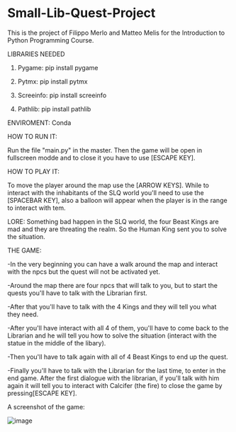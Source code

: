 # Small-Lib-Quest-Project

This is the project of Filippo Merlo and Matteo Melis for the Introduction to Python Programming Course.

LIBRARIES NEEDED

1) Pygame:
    pip install pygame

2) Pytmx:
    pip install pytmx

3) Screeinfo:
    pip install screeinfo

4) Pathlib:
    pip install pathlib
 

ENVIROMENT:
Conda

HOW TO RUN IT:

Run the file "main.py" in the master. Then the game will be open in fullscreen modde and to close it you have to use [ESCAPE KEY].

HOW TO PLAY IT:

To move the player around the map use the [ARROW KEYS]. While to interact with the inhabitants of the SLQ world you'll need to use the [SPACEBAR KEY], also a balloon will appear when the player is in the range to interact with tem.

LORE:
Something bad happen in the SLQ world, the four Beast Kings are mad and they are threating the realm. So the Human King sent you to solve the situation.

THE GAME:

-In the very beginning you can have a walk around the map and interact with the npcs but the quest will not be activated yet.

-Around the map there are four npcs that will talk to you, but to start the quests you'll have to talk with the Librarian first. 

-After that you'll have to talk with the 4 Kings and they will tell you what they need. 

-After you'll have interact with all 4 of them, you'll have to come back to the Librarian and he will  tell you how to solve the situation (interact with the statue in the middle of the libary).

-Then you'll have to talk again with all of 4 Beast Kings to end up the quest.

-Finally you'll have to talk with the Librarian for the last time, to enter in the end game. After the first dialogue with the librarian, if you'll talk with him again it will tell you to interact with Calcifer (the fire) to close the game by pressing[ESCAPE KEY].

A screenshot of the game:

![image](https://user-images.githubusercontent.com/105349553/212478938-5c6e8a54-9e40-42c5-ba01-80a2de2183e1.png)




